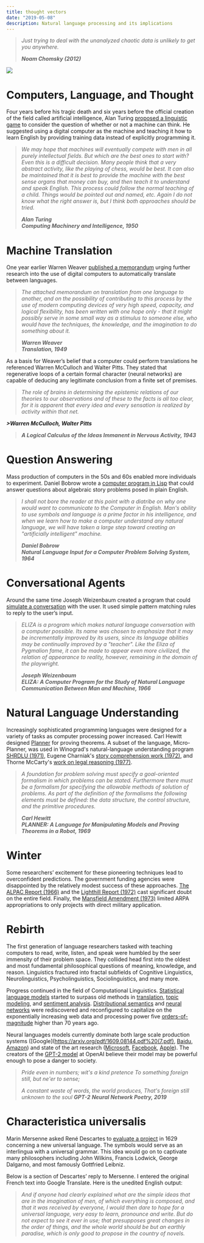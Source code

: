 ```yaml
---
title: thought vectors
date: "2019-05-08"
description: Natural language processing and its implications
---
```


>*Just trying to deal with the unanalyzed chaotic data is unlikely to get you anywhere.*
>
>***Noam Chomsky (2012)***

![](https://cdn.substack.com/image/fetch/w_1456,c_limit,f_auto,q_auto:good,fl_progressive:steep/https%3A%2F%2Fbucketeer-e05bbc84-baa3-437e-9518-adb32be77984.s3.amazonaws.com%2Fpublic%2Fimages%2F52a4abd1-4693-4d7c-90f4-bdc4bc9ac26b_661x504.png)

# Computers, Language, and Thought

Four years before his tragic death and six years before the official creation of the field called artificial intelligence, Alan Turing [proposed a linguistic game](http://cogprints.org/499/1/turing.html) to consider the question of whether or not a machine can think. He suggested using a digital computer as the machine and teaching it how to learn English by providing training data instead of explicitly programming it.

>*We may hope that machines will eventually compete with men in all purely intellectual fields. But which are the best ones to start with? Even this is a difficult decision. Many people think that a very abstract activity, like the playing of chess, would be best. It can also be maintained that it is best to provide the machine with the best sense organs that money can buy, and then teach it to understand and speak English. This process could follow the normal teaching of a child. Things would be pointed out and named, etc. Again I do not know what the right answer is, but I think both approaches should be tried.*
>
>***Alan Turing***  
>***Computing Machinery and Intelligence, 1950***

# Machine Translation

One year earlier Warren Weaver [published a memorandum](http://www.mt-archive.info/Weaver-1949.pdf) urging further research into the use of digital computers to automatically translate between languages.

>*The attached memorandum on translation from one language to another, and on the possibility of contributing to this process by the use of modern computing devices of very high speed, capacity, and logical flexibility, has been written with one hope only - that it might possibly serve in some small way as a stimulus to someone else, who would have the techniques, the knowledge, and the imagination to do something about it.*
>
>***Warren Weaver***  
>***Translation, 1949***

As a basis for Weaver’s belief that a computer could perform translations he referenced Warren McCulloch and Walter Pitts. They stated that regenerative loops of a certain formal character (neural networks) are capable of deducing any legitimate conclusion from a finite set of premises.

>*The role of brains in determining the epistemic relations of our theories to our observations and of these to the facts is all too clear, for it is apparent that every idea and every sensation is realized by activity within that net.*
>
***>Warren McCulloch, Walter Pitts***  
>***A Logical Calculus of the Ideas Immanent in Nervous Activity, 1943***

# Question Answering

Mass production of computers in the 50s and 60s enabled more individuals to experiment. Daniel Bobrow wrote a [computer program in Lisp](https://dspace.mit.edu/bitstream/handle/1721.1/5922/AIM-066.pdf) that could answer questions about algebraic story problems posed in plain English.

>*I shall not bore the reader at this point with a diatribe on why one would want to communicate to the Computer in English. Man's ability to use symbols and language is a prime factor in his intelligence, and when we learn how to make a computer understand any natural language, we will have taken a large step toward creating an "artificially intelligent" machine.*
>
>***Daniel Bobrow***  
>***Natural Language Input for a Computer Problem Solving System, 1964***

# Conversational Agents

Around the same time Joseph Weizenbaum created a program that could [simulate a conversation](https://web.stanford.edu/class/linguist238/p36-weizenabaum.pdf) with the user. It used simple pattern matching rules to reply to the user’s input.

>*ELIZA is a program which makes natural language conversation with a computer possible. Its name was chosen to emphasize that it may be incrementally improved by its users, since its language abilities may be continually improved by a "teacher". Like the Eliza of Pygmalion fame, it can be made to appear even more civilized, the relation of appearance to reality, however, remaining in the domain of the playwright.*
>
>***Joseph Weizenbaum***  
>***ELIZA: A Computer Program for the Study of Natural Language Communication Between Man and Machine, 1966***

# Natural Language Understanding

Increasingly sophisticated programming languages were designed for a variety of tasks as computer processing power increased. Carl Hewitt designed [Planner](https://dspace.mit.edu/bitstream/handle/1721.1/6171/AIM-168.pdf) for proving theorems. A subset of the language, Micro-Planner, was used in Winograd's natural-language understanding program [SHRDLU (1971)](https://apps.dtic.mil/dtic/tr/fulltext/u2/721399.pdf), Eugene Charniak's [story comprehension work (1972)](https://dspace.mit.edu/handle/1721.1/13796), and Thorne McCarty's [work on legal reasoning (1977)](https://www.researchgate.net/profile/L_Thorne_Mccarty2/publication/259872868_Reflections_on_TAXMAN_An_Experiment_in_Artificial_Intelligence_and_Legal_Reasoning/links/00b4952e55de995ab3000000.pdf).

>*A foundation for problem solving must specify a goal-oriented formalism in which problems can be stated. Furthermore there must be a formalism for specifying the allowable methods of solution of problems. As part of the definition of the formalisms the following elements must be defined: the data structure, the control structure, and the primitive procedures.*
>
>***Carl Hewitt***  
>***PLANNER: A Language for Manipulating Models and Proving Theorems in a Robot, 1969***

# Winter

Some researchers’ excitement for these pioneering techniques lead to overconfident predictions. The government funding agencies were disappointed by the relatively modest success of these approaches. [The ALPAC Report (1966)](http://www.mt-archive.info/ALPAC-1966.pdf) and the [Lighthill Report (1972)](http://www.chilton-computing.org.uk/inf/literature/reports/lighthill_report/p001.htm) cast significant doubt on the entire field. Finally, the [Mansfield Amendment (1973)](https://www.bibliotecapleyades.net/sociopolitica/sociopol_DARPA01.htm) limited ARPA appropriations to only projects with direct military application.

# Rebirth

The first generation of language researchers tasked with teaching computers to read, write, listen, and speak were humbled by the seer immensity of their problem space. They collided head first into the oldest and most fundamental philosophical questions of meaning, knowledge, and reason. Linguistics fractured into fractal subfields of Cognitive Linguistics, Neurolinguistics, Psycholinguistics, Sociolinguistics, and many more.

Progress continued in the field of Computational Linguistics. [Statistical language models](https://www.aclweb.org/anthology/J92-4003) started to surpass old methods in [translation](https://www.aclweb.org/anthology/J90-2002), [topic modeling](http://www.psychology.uwo.ca/faculty/harshman/latentsa.pdf), and [sentiment analysis](http://www.cs.cornell.edu/home/llee/papers/sentiment.pdf). [Distributional semantics](https://www.tandfonline.com/doi/pdf/10.1080/00437956.1954.11659520) and [neural networks](http://www.jmlr.org/papers/volume3/bengio03a/bengio03a.pdf) were rediscovered and reconfigured to capitalize on the exponentially increasing web data and processing power five [orders-of-magnitude](https://en.wikipedia.org/wiki/Computer_performance_by_orders_of_magnitude) higher than 70 years ago.

Neural languages models currently dominate both large scale production systems ([Google](https://arxiv.org/pdf/1609.08144.pdf%20(7.pdf), [Baidu](https://www.aclweb.org/anthology/P15-1166), [Amazon](https://twimlai.com/twiml-talk-030-natural-language-understanding-amazon-alexa-zornitsa-kozareva/)) and state of the art research ([Microsoft](https://arxiv.org/pdf/1901.11504.pdf), [Facebook](https://arxiv.org/pdf/1605.07683.pdf), [Apple](https://machinelearning.apple.com/2018/09/27/can-global-semantic-context-improve-neural-language-models.html)). The creators of the [GPT-2 model](https://openai.com/blog/better-language-models/) at OpenAI believe their model may be powerful enough to pose a danger to society.

>*Pride even in numbers; wit's a kind pretence*
>*To something foreign still, but ne'er to sense;*
>
>*A constant waste of words, the world produces,*
>*That's foreign still unknown to the soul*
>***GPT-2***
>***Neural Network Poetry, 2019***

# Characteristica universalis

Marin Mersenne asked René Descartes to [evaluate a project](http://www.autodidactproject.org/other/descartes-lg1.html) in 1629 concerning a new universal language. The symbols would serve as an interlingua with a universal grammar. This idea would go on to captivate many philosophers including John Wilkins, Francis Lodwick, George Dalgarno, and most famously Gottfried Leibniz.

Below is a section of Descartes’ reply to Mersenne. I entered the original French text into Google Translate. Here is the unedited English output:

>*And if anyone had clearly explained what are the simple ideas that are in the imagination of men, of which everything is composed, and that it was received by everyone, I would then dare to hope for a universal language, very easy to learn, pronounce and write. But do not expect to see it ever in use; that presupposes great changes in the order of things, and the whole world should be but an earthly paradise, which is only good to propose in the country of novels.*